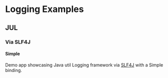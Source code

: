# Logging Examples

## JUL

### Via SLF4J

#### Simple

Demo app showcasing Java util Logging framework
via [SLF4J](../README.md)
with a Simple binding.
